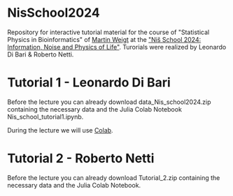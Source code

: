 # NisSchool2024
Repository for interactive tutorial material for the course of "Statistical Physics in Bioinformatics" of [Martin Weigt](https://sites.google.com/site/martinweigt/home?authuser=0) at the ["Niš School 2024: Information, Noise and Physics of Life"](https://indico.ictp.it/event/10484).  Turorials were realized by Leonardo Di Bari &amp; Roberto Netti.

# Tutorial 1 - Leonardo Di Bari

Before the lecture you can already download data_Nis_school2024.zip containing the necessary data and the Julia Colab Notebook Nis_school_tutorial1.ipynb.

During the lecture we will use [Colab](https://colab.research.google.com/).


# Tutorial 2 - Roberto Netti
Before the lecture you can already download Tutorial_2.zip containing the necessary data and the Julia Colab Notebook.

